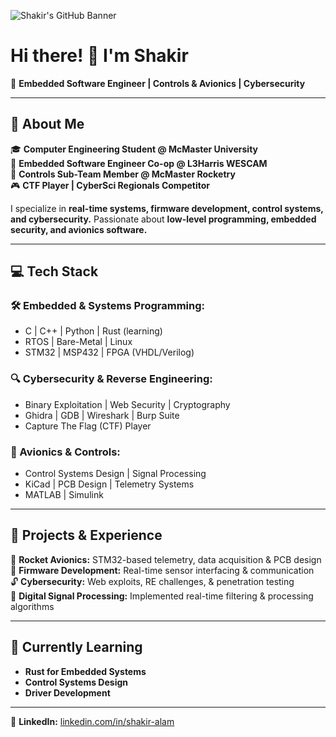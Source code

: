 ![Shakir's GitHub Banner](https://imgur.com/mINZOLS)

# Hi there! 👋 I'm Shakir

🚀 **Embedded Software Engineer | Controls & Avionics | Cybersecurity**

---

## 🔧 About Me
🎓 **Computer Engineering Student @ McMaster University**  
💼 **Embedded Software Engineer Co-op @ L3Harris WESCAM**  
🎯 **Controls Sub-Team Member @ McMaster Rocketry**  
🎮 **CTF Player | CyberSci Regionals Competitor**  

I specialize in **real-time systems, firmware development, control systems, and cybersecurity.** Passionate about **low-level programming, embedded security, and avionics software.**

---

## 💻 Tech Stack

### **🛠️ Embedded & Systems Programming:**  
- C | C++ | Python | Rust (learning)  
- RTOS | Bare-Metal | Linux  
- STM32 | MSP432 | FPGA (VHDL/Verilog)  

### **🔍 Cybersecurity & Reverse Engineering:**  
- Binary Exploitation | Web Security | Cryptography  
- Ghidra | GDB | Wireshark | Burp Suite  
- Capture The Flag (CTF) Player  

### **📡 Avionics & Controls:**  
- Control Systems Design | Signal Processing  
- KiCad | PCB Design | Telemetry Systems  
- MATLAB | Simulink  

---

## 📌 Projects & Experience
🚀 **Rocket Avionics:** STM32-based telemetry, data acquisition & PCB design  
💾 **Firmware Development:** Real-time sensor interfacing & communication  
🔓 **Cybersecurity:** Web exploits, RE challenges, & penetration testing  
📡 **Digital Signal Processing:** Implemented real-time filtering & processing algorithms  

---

## 🌱 Currently Learning
- **Rust for Embedded Systems**  
- **Control Systems Design**  
- **Driver Development**  

---

🔗 **LinkedIn:** [linkedin.com/in/shakir-alam](https://www.linkedin.com/in/shakir-alam/)
